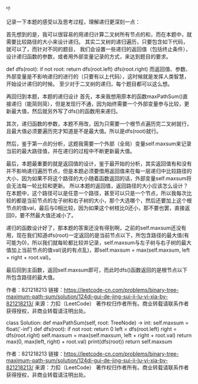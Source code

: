 ```
👎
```

记录一下本题的感受以及思考过程，理解递归更深刻一点：

首先想到的是，我可以很容易的用递归计算二叉树所有节点的和，而在本题中，就需要比较路径的大小来设计递归。
其实二叉树的递归遍历，只要包含如下代码，就可以了，而针对不同的题目，
我们会设置一些递归的返回值（包括终止条件），设计递归函数的参数，或者用外部变量记录的方式，来达到题目的要求。


def dfs(root):
    if not root: return
    dfs(root.left)
    dfs(root.right)
而返回值、参数、外部变量是不影响递归的进行的（只要有以上代码），这时候就是发挥人类智慧，开始设计递归的时候。
至少对于二叉树的递归，每个题目都可以这么想。

再回归到本题，本题的递归设计
首先，本来我想用原本的函数maxPathSum()直接递归（能简则简），但是发现行不通，因为始终需要一个外部变量参与比较，更新最大值，然后就另外写了dfs()的函数用来递归。

其次，递归函数的参数，本题不用改，因为只需要一个根节点遍历完二叉树就行，且最大值必须要遍历完才知道是不是最大值。所以是dfs(root)就行。

然后，鉴于第一点的分析，这题我需要一个外部（全局）变量self.maxsum来记录当前的最大路径值，并在递归的过程中不断更新最大值。

最后，本题最重要的就是返回值的设计，鉴于最开始的分析，其实返回值有和没有并不影响递归遍历节点，但是本题必须要借用返回值来在每一层递归中比较路径的大小，因为如果不将这个路径的大小随着函数返回的话，外部变量self.maxsum将会无法每一轮比较和更新。
所以本题的返回值，返回路径的大小应该怎么设计？
在本题中，这个路径可以是任意一个路径，甚至可以只是一个节点，所以我每次比较的都是当前节点的左子树和右子树的大小，那个大选哪个，然后还要加上这个根节点的值val，最后与0相比较，因为如果这个树枝比0还小，那不要也罢，直接返回0，要不然最大值还减小了。

递归的函数设计好了，那本题的答案还没有得到啊，之前的self.maxsum还没有用，现在我们知道dfs(root)一定返回的是当前节点以下，所包含路径的最大值(有可能为0)，所以我们就每轮都比较并记录，self.maxsum与左子树与右子树的最大值加上当前节点的值val(说的有点乱)，即self.maxsum = max(self.maxsum, left + right + root.val)。

最后回到主函数，返回self.maxsum即可，而此时dfs()函数返回的是根节点以下所包含路径的最大值。

作者：821218213
链接：https://leetcode-cn.com/problems/binary-tree-maximum-path-sum/solution/124di-gui-de-jing-sui-ji-lu-yi-xia-by-821218213/
来源：力扣（LeetCode）
著作权归作者所有。商业转载请联系作者获得授权，非商业转载请注明出处。

class Solution:
    def maxPathSum(self, root: TreeNode) -> int:
        self.maxsum = float('-inf')
        def dfs(root):
            if not root: return 0
            left = dfs(root.left)
            right = dfs(root.right)
            self.maxsum = max(self.maxsum, left + right + root.val)
            return max(0, max(left, right) + root.val)
        print(dfs(root))
        return self.maxsum

作者：821218213
链接：https://leetcode-cn.com/problems/binary-tree-maximum-path-sum/solution/124di-gui-de-jing-sui-ji-lu-yi-xia-by-821218213/
来源：力扣（LeetCode）
著作权归作者所有。商业转载请联系作者获得授权，非商业转载请注明出处。
